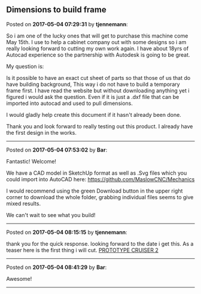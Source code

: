 ## Dimensions to build frame
Posted on **2017-05-04 07:29:31** by **tjennemann**:

So i am one of the lucky ones that will get to purchase this machine come May 15th. I use to help a cabinet company out with some designs so i am really looking forward to cutting my own work again. I have about 18yrs of Autocad experience so the partnership with Autodesk is going to be great.



My question is: 

   Is it possible to have an exact cut sheet of parts so that those of us that do have building background, This way i do not have to build a temporary frame first. I have read the website but without downloading anything yet i figured i would ask the question. Even if it is just a .dxf file that can be imported into autocad and used to pull dimensions. 



I would gladly help create this document if it hasn't already been done.



Thank you and look forward to really testing out this product. I already have the first design in the works.

---

Posted on **2017-05-04 07:53:02** by **Bar**:

Fantastic! Welcome!



We have a CAD model in SketchUp format as well as .Svg files which you could import into AutoCAD here: https://github.com/MaslowCNC/Mechanics



I would recommend using the green Download button in the upper right corner to download the whole folder, grabbing individual files seems to give mixed results.



We can't wait to see what you build!

---

Posted on **2017-05-04 08:15:15** by **tjennemann**:

thank you for the quick response. looking forward to the date i get this. As a teaser here is the first thing i will cut. [PROTOTYPE CRUISER 2](../../images/ZK/aB/ZKaB_prototypecruiser2.jpg.jpg)

---

Posted on **2017-05-04 08:41:29** by **Bar**:

Awesome!

---


